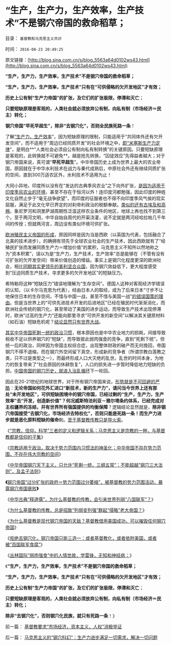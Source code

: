 # “生产，生产力，生产效率，生产技术”不是钢穴帝国的救命稻草；

目录： `基督教和马克思主义共识` 

时间： `2016-08-23 20:49:25` 

原文链接：[http://blog.sina.com.cn/s/blog_5563a64d0102ws43.html](http://blog.sina.com.cn/s/blog_5563a64d0102ws43.html)

**“生产，生产力，生产效率，生产技术”不是钢穴帝国的救命稻草；**

**“生产，生产力，生产效率，生产技术”只有在“可供侵略的欠开发地区”才有效；**

**历史上公有制“生产力帝国”的扩张，及它们的扩张极限，停滞和灭亡**；

**只要短缺原理是客观的，人类社会就必须放弃公有制，向私有制（市场经济＝民主）转化；**

**钢穴帝国“早死早超生”，除非“去钢穴化”，否则全民族死路一条**！

了解[“生产力，生产效率](../../../2016/8/3/“生产力，生产效率”是奴隶制观念，全人类通往“病毒化”之路.md)”，因为短缺原理的限制，只能适用于“共同体外还有欠开发空间”，而不适用于“周边已经同质开发”的社会环境之中，[即“米塞斯生产力定律](../../../2015/1/3/米塞斯生产力定律：社会主义生产无用论.md)”，是明白**“人类社会必须自公有制向私有制转换”的关键原因。只要短缺原理是客观的，此转换就不可避免**。越是抢先转换，“囚徒效应”先得益者越大；对于钢穴帝国来说，真可谓“**早死早超生**”。中华帝国历史上成为世界上最大的农业帝国，原因就在于中华水利技术在战力与秦代成熟后，中原社会外还有继续同质扩张的空间，直到300万适农区外，水利技术不适用为止！

大同小异地，印度所以没有在“发达的古典季风农业”之下向外扩张，[是因为适用于印度季风农业的环境](../../../2012/2/27/印度种姓制度是最完善的社会主义民主.md)，甚至不存在于恒河以外！连印度河都勉强，因此印度的种姓文化自然止步于“毫无战争欲望”，而印度的征服者也不得不向印度季风气侯的现实屈服，满足于此文化早已界定的对刹帝利政治的税额奉献。[类似的还有古埃及和高棉](../../../2010/4/5/古埃及历史酷似中国的皇朝历史.md)，象尼罗河和洞里萨湖周期性泛滥这样农业条件的地区，地球上再也找不到第三个。至于两河文明，中华自始自周代的开渠浇灌，说不定就是两河经哈拉帕几千年间的传授；但就两河言，周边没有类似环境可供扩张。

[欧洲殖民主义帝国的形成](../../../2015/1/27/“殖民主义”的三个阶段；19世纪到二战前的几个“小世贸”；.md)，原因同样是因为当是西欧（以英国为代表，包括融合了北美的技术进步），的确拥有领先于全球农业社会的生产技术，因此西欧就有了“经殖民扩张而发展同质生产力＝增加价值”的累积，马克思主义不知所以然地称之为“资本积累”，误以为是“生产力，生产技术，生产效率”总是能够在（不管有没有可扩张的欠开发空间）带来价值创造的增益。事实上是钢穴化程度更深的欧洲社会，相比[同期其实更领先的美利坚合众国](../../../2011/10/3/欧洲是民主的后进社会；现代资本主义制度发源于美洲殖民地.md)，因为钢穴效益低下，更大程度感受到“压迫同质生产技术，寻求更多的欠开发地区”的短缺压力。

希特勒将这种“短缺压力”错误地理解为“生存空间”。德国人这种对客观经济学错误的认知，（以卡尔马克思为代表），经由日本人的取经，成为了后来日本“寸步不让地保住日本的生存空间，不惜与中国一战，甚至不惜与美国一战”[的错误国策的理由](../../../2011/1/14/日本的战争目的和汪精卫南京政权的性质.md)。但是当世界上的“可供先进技术开发的后进地区”已经在殖民时代渐渐消化，而欧洲社会传统的钢穴化，甚至带动了美国的进步运动，而导致生产技术出现停滞时，欧洲“过高的生产力”还能向那里寻求“可供开发的新空间”以解决其关键原材料（如石油）短缺危机呢？[结论显然只有世界大战](../../../2016/8/3/市场经济去特权化，归根到底是“去钢穴化”；.md)。

[其实中华帝国死剩一统的政治习惯](../../../2016/8/21/中华天下主义不能超越“钢穴三大法则”，及孔儒的孟子法则，.md)，根本原因也是中华农业地力的损耗，间接导致税收不足以供养钢穴的“短缺”，而导致彼此弱肉强食的竞争，直到“死剩下统”。但统一后的政治，同样因为帝国主权综合症，出现整体财政的破产而无何挽回，帝国钢穴不得不退缩，而在钢穴外空间留下真空，形成新的竞争者（所谓宗教白莲教之类，只不过是类型之一），而最终形成人口大灭绝的乱世。乱世的时间本身，为地力的恢复带来了“社会原因的休耕恢复”，人口的损失进一步暂时降低地力短缺的负担。[中国帝国的钢穴历史，就进入治乱循环](../../../2012/3/11/专制统治也有自我修正错误的能力.md)下一轮回。

因此在20-21世纪的地球世界，对于所有钢穴帝国来说，[形势就是不可回避的严酷](../../../2016/8/22/钢穴帝国“基督教化”只会更快招致“百国联军”瓜分；.md)：**无论帝国如何花外汇进口“新技术，新的生产力”，请问当今世界上还有那处“未开发地区”，可供短缺困境中的钢穴帝国，已经过剩的“生产，生产力，生产效率”去“开发，创造新价值”？何况威斯特法利亚－雅尔塔条约体系，已经完成对主权疆界的冻结，并有世界所有强国提供的均衡保障**？逻辑结论显然就是，**除非钢穴帝国接受“去钢穴化，市场经济去特权化”，否则只能是死路一条！而生产力进步就是恶化原料短缺的催命**剤。[至于基督教传教只是导火索](../../../2016/8/22/为什么基督教是现代钢穴帝国的天敌？.md)。

《[“宗教，信仰，科学”三者的定义和逻辑关系；马克思主义是宗教的一种，与基督教都是信仰的子集](../../../2016/8/21/讲政治与“宗教，信仰，科学”三者的定义，及逻辑关系；.md)》

《[宗教适用于政治，取决于势力范围内习惯法的神圣化；中华帝国不存在势力范围，不存在伟大宗教的空间](../../../2016/8/21/为什么中华帝国传统，不能感染“伟大宗教”？.md)》

《[中华帝国钢穴天下主义，只允许“死剩一统，三纲五常”；不能超越“钢穴三大法则”，及孟子法则](../../../2016/8/21/中华天下主义不能超越“钢穴三大法则”，及孔儒的孟子法则，.md)》

**《**[钢穴帝国“过分扩张的政府＝势力范围过分萎缩”，被基督教的势力范围活动，暴露钢穴帝国衰败](../../../2016/8/21/“大钢穴，大势力，大资本”都支持威斯特法利亚－雅尔塔条约体系.md)**》**

《[中华古典“释道儒”，为什么基督教的传教，会引来世界列弱“八国联军”？](../../../2016/8/21/中华古典政治“释道儒”，基督教传教对钢穴帝国本来好意.md)》

《[为什么基督教的传教，总是招致“列弱变列强”群起“侵略”老大帝国？](../../../2016/8/21/为什么基督教的传教，总是为老大帝国招来世界列弱的“八国联军”？.md)》

《[为什么基督教是现代钢穴帝国的天敌？基督教借用美国成功，可以摧毁任何钢穴帝国](../../../2016/8/22/为什么基督教是现代钢穴帝国的天敌？.md)》

《[拒绝去钢穴化，钢穴帝国只能三选一：或者基督教化，或者依附美国，或者被“百国联军食腐”](../../../2016/8/22/钢穴帝国“基督教化”只会更快招致“百国联军”瓜分；.md)》

《[丛林国际“弱肉强食”中的人情世故，学雷锋，无知和神经病；](../../../2016/8/23/丛林国际中的人情世故，学雷锋，无知,和神经病；.md)》

《**“生产，生产力，生产效率，生产技术”不是钢穴帝国的救命稻草；**

**“生产，生产力，生产效率，生产技术”只有在“可供侵略的欠开发地区”才有效；**

**历史上公有制“生产力帝国”的扩张，及它们的扩张极限，停滞和灭亡**；

**只要短缺原理是客观的，人类社会就必须放弃公有制，向私有制（市场经济＝民主）转化；**

**除非“去钢穴化”，否则钢穴化民族，就只有死路一条**！》

前一篇： [基督教要求“市场经济，资本主义，人权”消极举证](../../../2016/8/26/基督教要求“市场经济，资本主义，人权”消极举证.md)

后一篇： [马克思主义的“钢穴科幻”：生产力进步满足一切需求，解决一切问题](../../../2016/7/28/马克思主义的“钢穴科幻”：生产力进步满足一切需求，解决一切问题.md)

